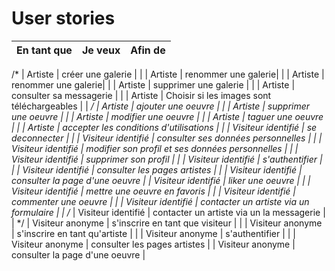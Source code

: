 # User stories 

| En tant que | Je veux | Afin de |
|--|--|--|
/*
| Artiste | créer une galerie |  |
| Artiste | renommer une galerie|  |
| Artiste | renommer une galerie|  |
| Artiste | supprimer une galerie |  |
| Artiste | consulter sa messagerie |  |
| Artiste | Choisir si les images sont téléchargeables |  |
*/
| Artiste | ajouter une oeuvre |  |
| Artiste | supprimer une oeuvre |  |
| Artiste | modifier une oeuvre |  |
| Artiste | taguer une oeuvre |  |
| Artiste | accepter les conditions d'utilisations | | 
| Visiteur identifié | se deconnecter |  |
| Visiteur identifié | consulter ses données personnelles |  |
| Visiteur identifié | modifier son profil et ses données personnelles |  |
| Visiteur identifié | supprimer son profil |  |
| Visiteur identifié | s'authentifier |  |
| Visiteur identifié | consulter les pages artistes |  |
| Visiteur identifié | consulter la page d'une oeuvre |
| Visiteur identifié | liker une oeuvre |  |
| Visiteur identifié | mettre une oeuvre en favoris |  |
| Visiteur identifié | commenter une oeuvre  |  |
| Visiteur identifié | contacter un artiste via un formulaire |  |
/*
| Visiteur identifié | contacter un artiste via un la messagerie |  |
*/
| Visiteur anonyme | s'inscrire en tant que visiteur |  |
| Visiteur anonyme | s'inscrire en tant qu'artiste |  |
| Visiteur anonyme | s'authentifier |  |
| Visiteur anonyme | consulter les pages artistes |
| Visiteur anonyme | consulter la page d'une oeuvre |
